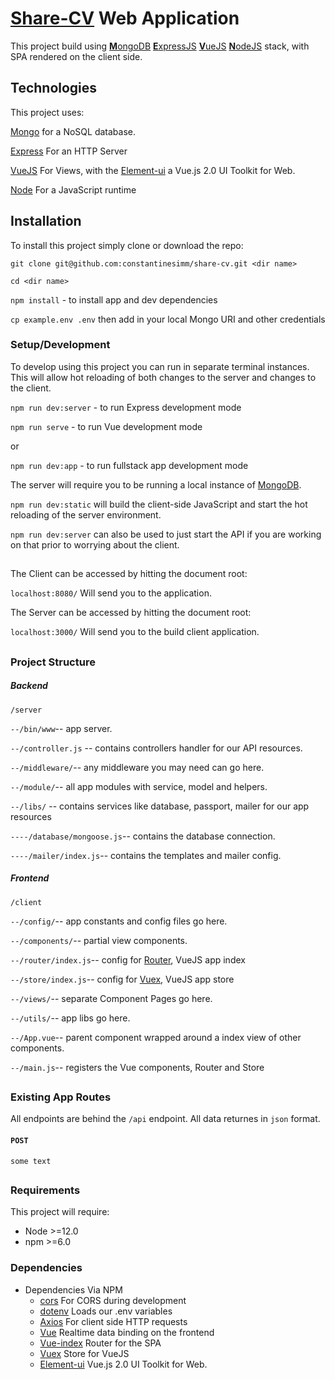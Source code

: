 # [**Share-CV**](https://share-cv.herokuapp.com/) Web Application

This project build using [**M**ongoDB](https://www.mongodb.com/) [**E**xpressJS](https://expressjs.com/) [**V**ueJS](https://vuejs.org/) [**N**odeJS](https://nodejs.org/en/) stack, with SPA rendered on the client side.


## Technologies
This project uses:

[Mongo](https://www.mongodb.com/) for a NoSQL database.

[Express](https://expressjs.com/) For an HTTP Server

[VueJS](https://vuejs.org/) For Views, with the [Element-ui](https://element.eleme.io/) a Vue.js 2.0 UI Toolkit for Web.

[Node](https://nodejs.org/en/) For a JavaScript runtime

## Installation

To install this project simply clone or download the repo:

`git clone git@github.com:constantinesimm/share-cv.git <dir name>`

`cd <dir name>`

`npm install` - to install app and dev dependencies

`cp example.env .env` then add in your local Mongo URI and other credentials

### Setup/Development

To develop using this project you can run in separate terminal instances. This will allow hot reloading of both changes to the server and changes to the client.

`npm run dev:server` - to run Express development mode

`npm run serve` - to run Vue development mode 

or

`npm run dev:app` - to run fullstack app development mode

The server will require you to be running a local instance of [MongoDB](https://www.mongodb.com/).

`npm run dev:static` will build the client-side JavaScript and start the hot reloading of the server environment. 

`npm run dev:server` can also be used to just start the API if you are working on that prior to worrying about the client.

##

The Client can be accessed by hitting the document root:

`localhost:8080/` Will send you to the application.

The Server can be accessed by hitting the document root:

`localhost:3000/` Will send you to the build client application.

##

### Project Structure

##### Backend

`/server`

`--/bin/www`-- app server.

`--/controller.js` -- contains controllers handler for our API resources.

`--/middleware/`-- any middleware you may need can go here.

`--/module/`-- all app modules with service, model and helpers.

`--/libs/` -- contains services like database, passport, mailer for our app resources

`----/database/mongoose.js`-- contains the database connection.

`----/mailer/index.js`-- contains the templates and mailer config.


##### Frontend

`/client`

`--/config/`-- app constants and config files go here.

`--/components/`-- partial view components.

`--/router/index.js`-- config for [Router](https://router.vuejs.org/), VueJS app index

`--/store/index.js`-- config for [Vuex](https://vuex.vuejs.org/), VueJS app store

`--/views/`-- separate Component Pages go here.

`--/utils/`-- app libs go here.

`--/App.vue`-- parent component wrapped around a index view of other components.

`--/main.js`-- registers the Vue components, Router and Store

##

### Existing App Routes

All endpoints are behind the `/api` endpoint. All data returnes in `json` format.

#### `POST` 
	some text
##

### Requirements

This project will require:

* Node >=12.0
* npm >=6.0

### Dependencies 

* Dependencies Via NPM
	* [cors](https://github.com/expressjs/cors) For CORS during development
	* [dotenv](https://github.com/motdotla/dotenv) Loads our .env variables
	* [Axios](https://github.com/axios/axios) For client side HTTP requests
	* [Vue](https://vuejs.org/) Realtime data binding on the frontend
	* [Vue-index](https://github.com/vuejs/vue-router) Router for the SPA 
	* [Vuex](https://vuex.vuejs.org/) Store for VueJS
	* [Element-ui](https://element.eleme.io/) Vue.js 2.0 UI Toolkit for Web.
